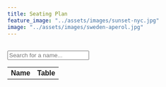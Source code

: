 ```yaml
---
title: Seating Plan
feature_image: "../assets/images/sunset-nyc.jpg"
image: "../assets/images/sweden-aperol.jpg"
---
```


<script src="http://d3js.org/d3.v3.min.js"></script>

<br>
<div class="search-container">
  <input type="text" id="myInput" onkeyup="myFunction()" placeholder="Search for a name...">
</div>


<div class="table-container">
<table id="myTable">
  <tr>
    <th>Name</th>
    <th>Table</th>
  </tr>
</table> 
<br>

</div>

<script>

d3.text("../tables.csv", function(data) {
    var parsedCSV = d3.csv.parseRows(data);

    var container = d3.select("table")

        .selectAll("tr")
            .data(parsedCSV).enter()
            .append("tr")

        .selectAll("td")
            .data(function(d) { return d; }).enter()
            .append("td")
            .text(function(d) { return d; });
});



function myFunction() {
  // Declare variables
  var input, filter, table, tr, td, i, txtValue;
  input = document.getElementById("myInput");
  filter = input.value.toUpperCase();
  table = document.getElementById("myTable");
  tr = table.getElementsByTagName("tr");

  // Loop through all table rows, and hide those who don't match the search query
  for (i = 0; i < tr.length; i++) {
    td = tr[i].getElementsByTagName("td")[0];
    if (td) {
      txtValue = td.textContent || td.innerText;
      if (txtValue.toUpperCase().indexOf(filter) > -1) {
        tr[i].style.display = "";
      } else {
        tr[i].style.display = "none";
      }
    }
  }
}
</script>

<style>

tr th {
    font-family: "Josefin Sans", sans-serif;
    font-style: normal;
    font-weight: 600;
    
}


tr td{
    font-family: "Josefin Sans", sans-serif;
    font-style: normal;
    font-weight: 300;
    
}


table {
  text-align: center;
}


</style>